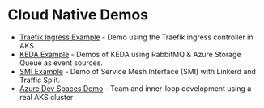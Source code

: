 # Cloud Native Demos

* [Traefik Ingress Example](https://github.com/clarenceb/traefik-ingress-example) - Demo using the Traefik ingress controller in AKS.
* [KEDA Example](https://github.com/clarenceb/cloud-native-demos/tree/master/keda-script) - Demos of KEDA using RabbitMQ & Azure Storage Queue as event sources.
* [SMI Example](https://github.com/clarenceb/cloud-native-demos/tree/master/smi-script) - Demo of Service Mesh Interface (SMI) with Linkerd and Traffic Split.
* [Azure Dev Spaces Demo](https://github.com/clarenceb/devspaces-demo) - Team and inner-loop development using a real AKS cluster
